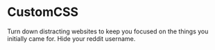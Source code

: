 # CustomCSS
Turn down distracting websites to keep you focused on the things you initially came for.
Hide your reddit username.
